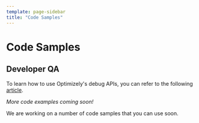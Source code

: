 ```yaml
---
template: page-sidebar
title: "Code Samples"
---
```


# Code Samples

## Developer QA

To learn how to use Optimizely's debug APIs, you can refer to the following [article](https://help.optimizely.com/hc/en-us/articles/205156117-QA-Your-Optimizely-iOS-and-Android-Experiments).

*More code examples coming soon!*

We are working on a number of code samples that you can use soon.
